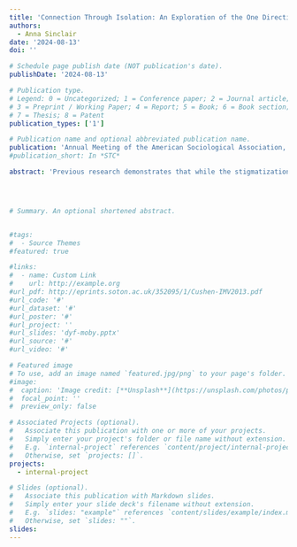 ```yaml
---
title: 'Connection Through Isolation: An Exploration of the One Direction Fandom'
authors:
  - Anna Sinclair
date: '2024-08-13'
doi: ''

# Schedule page publish date (NOT publication's date).
publishDate: '2024-08-13'

# Publication type.
# Legend: 0 = Uncategorized; 1 = Conference paper; 2 = Journal article;
# 3 = Preprint / Working Paper; 4 = Report; 5 = Book; 6 = Book section;
# 7 = Thesis; 8 = Patent
publication_types: ['1']

# Publication name and optional abbreviated publication name.
publication: 'Annual Meeting of the American Sociological Association, Montréal, Québec'
#publication_short: In *STC*

abstract: 'Previous research demonstrates that while the stigmatization of fandom members has decreased over time, many members, especially ‘fangirls’, continue to be stigmatized and treated negatively. Additionally, fandom research has traditionally focused on ‘fanboys’ regardless of the major contribution and leading role fangirls have played in shaping fandom communities. This study focuses on the One Direction fandom which largely consists of fangirls who pioneered the use of Twitter for fandom. In this research, I utilize in-depth interviews with members of the One Direction fandom on Twitter in order to answer the questions: “how do fans navigate and mediate their fandom experiences?” and “how do fans connect with each other in online fandom spaces?” Isolationary practices take up huge portions of respondents’ mediation and navigation of the fan community. The practice of isolation both from outsiders and people within the community are important for the respondents’ to form connections in the community. Out-group isolationary practices are learned through the experiences individuals have with people outside of the community and the stigmatization of fans and fangirls common in society. This stigma coupled with many finding solace within the community as a safe-space for queer identities, many find themselves being more hesitant to form social connections completely removed from the community. In-group isolation includes practices that individuals take to protect themselves from other portions of the community and to make sense of the community as a whole. This takes the form of both negative views of the majority of the community, large levels of curation, and creating bubbles acting as microcosms of the overarching fandom community.'




# Summary. An optional shortened abstract.


#tags:
#  - Source Themes
#featured: true

#links:
#  - name: Custom Link
#    url: http://example.org
#url_pdf: http://eprints.soton.ac.uk/352095/1/Cushen-IMV2013.pdf
#url_code: '#'
#url_dataset: '#'
#url_poster: '#'
#url_project: ''
#url_slides: 'dyf-moby.pptx'
#url_source: '#'
#url_video: '#'

# Featured image
# To use, add an image named `featured.jpg/png` to your page's folder.
#image:
#  caption: 'Image credit: [**Unsplash**](https://unsplash.com/photos/pLCdAaMFLTE)#'
#  focal_point: ''
#  preview_only: false

# Associated Projects (optional).
#   Associate this publication with one or more of your projects.
#   Simply enter your project's folder or file name without extension.
#   E.g. `internal-project` references `content/project/internal-project/index.md`.
#   Otherwise, set `projects: []`.
projects:
  - internal-project

# Slides (optional).
#   Associate this publication with Markdown slides.
#   Simply enter your slide deck's filename without extension.
#   E.g. `slides: "example"` references `content/slides/example/index.md`.
#   Otherwise, set `slides: ""`.
slides:
---
```

